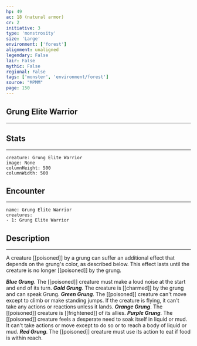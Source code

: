 ```yaml
---
hp: 49
ac: 18 (natural armor)
cr: 2
initiative: 3
type: 'monstrosity'    
size: 'Large'
environment: ['forest']
alignment: unaligned
legendary: False
lair: False
mythic: False
regional: False
tags: ['monster', 'environment/forest']
source: "MPMM"
page: 150
---
```


## Grung Elite Warrior
---



## Stats
---

```statblock
creature: Grung Elite Warrior
image: None
columnHeight: 500
columnWidth: 500
```

## Encounter
---

```encounter-table
name: Grung Elite Warrior
creatures:
- 1: Grung Elite Warrior
```

## Description
---


A creature [[poisoned]] by a grung can suffer an additional effect that depends on the grung's color, as described below. This effect lasts until the creature is no longer [[poisoned]] by the grung.

**_Blue Grung_**. The [[poisoned]] creature must make a loud noise at the start and end of its turn.
**_Gold Grung_**. The creature is [[charmed]] by the grung and can speak Grung.
**_Green Grung_**. The [[poisoned]] creature can't move except to climb or make standing jumps. If the creature is flying, it can't take any actions or reactions unless it lands.
**_Orange Grung_**. The [[poisoned]] creature is [[frightened]] of its allies.
**_Purple Grung_**. The [[poisoned]] creature feels a desperate need to soak itself in liquid or mud. It can't take actions or move except to do so or to reach a body of liquid or mud.
**_Red Grung_**. The [[poisoned]] creature must use its action to eat if food is within reach.



